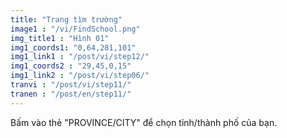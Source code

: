 ```yaml
---
title: "Trang tìm trường"
image1 : "/vi/FindSchool.png"
img_title1 : "Hình 01"
img1_coords1: "0,64,281,101"
img1_link1 : "/post/vi/step12/"
img1_coords2 : "29,45,0,15"
img1_link2 : "/post/vi/step06/"
tranvi : "/post/vi/step11/"
tranen : "/post/en/step11/"
---
```

Bấm vào thẻ "PROVINCE/CITY" để chọn tỉnh/thành phố của bạn.